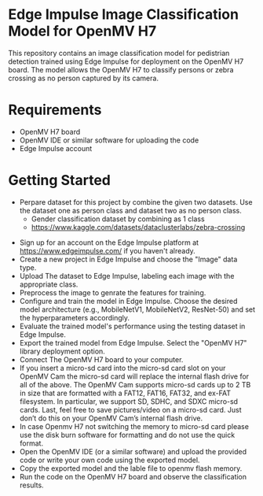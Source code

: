 # Edge Impulse Image Classification Model for OpenMV H7
This repository contains an image classification model for pedistrian detection trained using Edge Impulse for deployment on the OpenMV H7 board. The model allows the OpenMV H7 to classify persons or zebra crossing as no person captured by its camera.

# Requirements
* OpenMV H7 board
* OpenMV IDE or similar software for uploading the code
* Edge Impulse account

# Getting Started

- Perpare dataset for this project by combine the given two datasets. Use the dataset one as person class and dataset two as no person class.
  - Gender classification dataset by combining as 1 class
  - https://www.kaggle.com/datasets/dataclusterlabs/zebra-crossing

* Sign up for an account on the Edge Impulse platform at https://www.edgeimpulse.com/ if you haven't already.
* Create a new project in Edge Impulse and choose the "Image" data type.
* Upload The dataset to Edge Impulse, labeling each image with the appropriate class.
* Preprocess the image to genrate the features for training.
* Configure and train the model in Edge Impulse. Choose the desired model architecture (e.g., MobileNetV1, MobileNetV2, ResNet-50) and set the hyperparameters accordingly.
* Evaluate the trained model's performance using the testing dataset in Edge Impulse.
* Export the trained model from Edge Impulse. Select the "OpenMV H7" library deployment option.
* Connect The OpenMV H7 board to your computer.
* If you insert a micro-sd card into the micro-sd card slot on your OpenMV Cam the micro-sd card will replace the internal flash drive for all of the above. The OpenMV Cam supports micro-sd cards up to 2 TB in size that are formatted with a FAT12, FAT16, FAT32, and ex-FAT filesystem. In particular, we support SD, SDHC, and SDXC micro-sd cards. Last, feel free to save pictures/video on a micro-sd card. Just don’t do this on your OpenMV Cam’s internal flash drive.
* In case Openmv H7 not switching the memory to micro-sd card please use the disk burn software for formatting and do not use the quick format.
* Open the OpenMV IDE (or a similar software) and upload the provided code or write your own code using the exported model.
* Copy the exported model and the lable file to openmv flash memory.
* Run the code on the OpenMV H7 board and observe the classification results.
